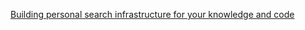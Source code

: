[Building personal search infrastructure for your knowledge and code](https://beepb00p.xyz/pkm-search.html)